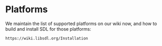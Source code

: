 ﻿Platforms
=========

We maintain the list of supported platforms on our wiki now, and how to
build and install SDL for those platforms:

    https://wiki.libsdl.org/Installation

